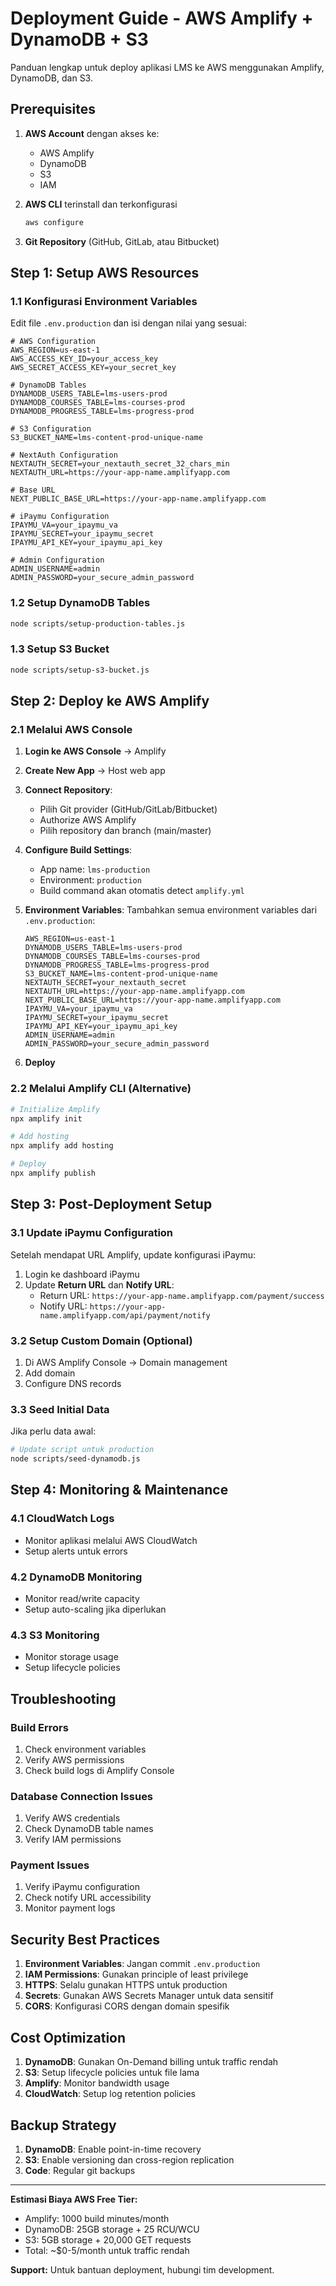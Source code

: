 # Deployment Guide - AWS Amplify + DynamoDB + S3

Panduan lengkap untuk deploy aplikasi LMS ke AWS menggunakan Amplify, DynamoDB, dan S3.

## Prerequisites

1. **AWS Account** dengan akses ke:
   - AWS Amplify
   - DynamoDB
   - S3
   - IAM

2. **AWS CLI** terinstall dan terkonfigurasi
   ```bash
   aws configure
   ```

3. **Git Repository** (GitHub, GitLab, atau Bitbucket)

## Step 1: Setup AWS Resources

### 1.1 Konfigurasi Environment Variables

Edit file `.env.production` dan isi dengan nilai yang sesuai:

```env
# AWS Configuration
AWS_REGION=us-east-1
AWS_ACCESS_KEY_ID=your_access_key
AWS_SECRET_ACCESS_KEY=your_secret_key

# DynamoDB Tables
DYNAMODB_USERS_TABLE=lms-users-prod
DYNAMODB_COURSES_TABLE=lms-courses-prod
DYNAMODB_PROGRESS_TABLE=lms-progress-prod

# S3 Configuration
S3_BUCKET_NAME=lms-content-prod-unique-name

# NextAuth Configuration
NEXTAUTH_SECRET=your_nextauth_secret_32_chars_min
NEXTAUTH_URL=https://your-app-name.amplifyapp.com

# Base URL
NEXT_PUBLIC_BASE_URL=https://your-app-name.amplifyapp.com

# iPaymu Configuration
IPAYMU_VA=your_ipaymu_va
IPAYMU_SECRET=your_ipaymu_secret
IPAYMU_API_KEY=your_ipaymu_api_key

# Admin Configuration
ADMIN_USERNAME=admin
ADMIN_PASSWORD=your_secure_admin_password
```

### 1.2 Setup DynamoDB Tables

```bash
node scripts/setup-production-tables.js
```

### 1.3 Setup S3 Bucket

```bash
node scripts/setup-s3-bucket.js
```

## Step 2: Deploy ke AWS Amplify

### 2.1 Melalui AWS Console

1. **Login ke AWS Console** → Amplify
2. **Create New App** → Host web app
3. **Connect Repository**:
   - Pilih Git provider (GitHub/GitLab/Bitbucket)
   - Authorize AWS Amplify
   - Pilih repository dan branch (main/master)

4. **Configure Build Settings**:
   - App name: `lms-production`
   - Environment: `production`
   - Build command akan otomatis detect `amplify.yml`

5. **Environment Variables**:
   Tambahkan semua environment variables dari `.env.production`:
   ```
   AWS_REGION=us-east-1
   DYNAMODB_USERS_TABLE=lms-users-prod
   DYNAMODB_COURSES_TABLE=lms-courses-prod
   DYNAMODB_PROGRESS_TABLE=lms-progress-prod
   S3_BUCKET_NAME=lms-content-prod-unique-name
   NEXTAUTH_SECRET=your_nextauth_secret
   NEXTAUTH_URL=https://your-app-name.amplifyapp.com
   NEXT_PUBLIC_BASE_URL=https://your-app-name.amplifyapp.com
   IPAYMU_VA=your_ipaymu_va
   IPAYMU_SECRET=your_ipaymu_secret
   IPAYMU_API_KEY=your_ipaymu_api_key
   ADMIN_USERNAME=admin
   ADMIN_PASSWORD=your_secure_admin_password
   ```

6. **Deploy**

### 2.2 Melalui Amplify CLI (Alternative)

```bash
# Initialize Amplify
npx amplify init

# Add hosting
npx amplify add hosting

# Deploy
npx amplify publish
```

## Step 3: Post-Deployment Setup

### 3.1 Update iPaymu Configuration

Setelah mendapat URL Amplify, update konfigurasi iPaymu:
1. Login ke dashboard iPaymu
2. Update **Return URL** dan **Notify URL**:
   - Return URL: `https://your-app-name.amplifyapp.com/payment/success`
   - Notify URL: `https://your-app-name.amplifyapp.com/api/payment/notify`

### 3.2 Setup Custom Domain (Optional)

1. Di AWS Amplify Console → Domain management
2. Add domain
3. Configure DNS records

### 3.3 Seed Initial Data

Jika perlu data awal:
```bash
# Update script untuk production
node scripts/seed-dynamodb.js
```

## Step 4: Monitoring & Maintenance

### 4.1 CloudWatch Logs
- Monitor aplikasi melalui AWS CloudWatch
- Setup alerts untuk errors

### 4.2 DynamoDB Monitoring
- Monitor read/write capacity
- Setup auto-scaling jika diperlukan

### 4.3 S3 Monitoring
- Monitor storage usage
- Setup lifecycle policies

## Troubleshooting

### Build Errors
1. Check environment variables
2. Verify AWS permissions
3. Check build logs di Amplify Console

### Database Connection Issues
1. Verify AWS credentials
2. Check DynamoDB table names
3. Verify IAM permissions

### Payment Issues
1. Verify iPaymu configuration
2. Check notify URL accessibility
3. Monitor payment logs

## Security Best Practices

1. **Environment Variables**: Jangan commit `.env.production`
2. **IAM Permissions**: Gunakan principle of least privilege
3. **HTTPS**: Selalu gunakan HTTPS untuk production
4. **Secrets**: Gunakan AWS Secrets Manager untuk data sensitif
5. **CORS**: Konfigurasi CORS dengan domain spesifik

## Cost Optimization

1. **DynamoDB**: Gunakan On-Demand billing untuk traffic rendah
2. **S3**: Setup lifecycle policies untuk file lama
3. **Amplify**: Monitor bandwidth usage
4. **CloudWatch**: Setup log retention policies

## Backup Strategy

1. **DynamoDB**: Enable point-in-time recovery
2. **S3**: Enable versioning dan cross-region replication
3. **Code**: Regular git backups

---

**Estimasi Biaya AWS Free Tier:**
- Amplify: 1000 build minutes/month
- DynamoDB: 25GB storage + 25 RCU/WCU
- S3: 5GB storage + 20,000 GET requests
- Total: ~$0-5/month untuk traffic rendah

**Support:**
Untuk bantuan deployment, hubungi tim development.